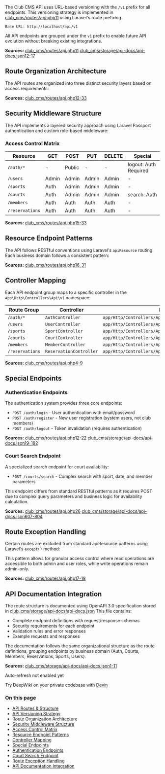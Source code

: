 
The Club CMS API uses URL-based versioning with the `/v1` prefix for all endpoints. This versioning strategy is implemented in [club\_cms/routes/api.php11]() using Laravel's route prefixing.

```
Base URL: http://localhost/api/v1

```

All API endpoints are grouped under the `v1` prefix to enable future API evolution without breaking existing integrations.

**Sources:** [club\_cms/routes/api.php11]() [club\_cms/storage/api-docs/api-docs.json12-17]()

## Route Organization Architecture

The API routes are organized into three distinct security layers based on access requirements:

**Sources:** [club\_cms/routes/api.php12-33]()

## Security Middleware Structure

The API implements a layered security approach using Laravel Passport authentication and custom role-based middleware:

### Access Control Matrix

| Resource | GET | POST | PUT | DELETE | Special |
| --- | --- | --- | --- | --- | --- |
| `/auth/*` | - | Public | - | - | logout: Auth Required |
| `/users` | Admin | Admin | Admin | Admin | - |
| `/sports` | Auth | Admin | Admin | Admin | - |
| `/courts` | Auth | Admin | Admin | Admin | search: Auth |
| `/members` | Auth | Auth | Auth | Auth | - |
| `/reservations` | Auth | Auth | Auth | Auth | - |

**Sources:** [club\_cms/routes/api.php15-33]()

## Resource Endpoint Patterns

The API follows RESTful conventions using Laravel's `apiResource` routing. Each business domain follows a consistent pattern:

**Sources:** [club\_cms/routes/api.php16-31]()

## Controller Mapping

Each API endpoint group maps to a specific controller in the `App\Http\Controllers\Api\v1` namespace:

| Route Group | Controller | File Path |
| --- | --- | --- |
| `/auth/*` | `AuthController` | `app/Http/Controllers/Api/v1/AuthController.php` |
| `/users` | `UserController` | `app/Http/Controllers/Api/v1/UserController.php` |
| `/sports` | `SportController` | `app/Http/Controllers/Api/v1/SportController.php` |
| `/courts` | `CourtController` | `app/Http/Controllers/Api/v1/CourtController.php` |
| `/members` | `MemberController` | `app/Http/Controllers/Api/v1/MemberController.php` |
| `/reservations` | `ReservationController` | `app/Http/Controllers/Api/v1/ReservationController.php` |

**Sources:** [club\_cms/routes/api.php4-9]()

## Special Endpoints

### Authentication Endpoints

The authentication system provides three core endpoints:

* `POST /auth/login` - User authentication with email/password
* `POST /auth/register` - New user registration (system users, not club members)
* `POST /auth/logout` - Token invalidation (requires authentication)

**Sources:** [club\_cms/routes/api.php12-22]() [club\_cms/storage/api-docs/api-docs.json19-182]()

### Court Search Endpoint

A specialized search endpoint for court availability:

* `POST /courts/search` - Complex search with sport, date, and member parameters

This endpoint differs from standard RESTful patterns as it requires POST due to complex query parameters and business logic for availability calculation.

**Sources:** [club\_cms/routes/api.php26]() [club\_cms/storage/api-docs/api-docs.json607-804]()

## Route Exception Handling

Certain routes are excluded from standard apiResource patterns using Laravel's `except()` method:

This pattern allows for granular access control where read operations are accessible to both admin and user roles, while write operations remain admin-only.

**Sources:** [club\_cms/routes/api.php17-18]()

## API Documentation Integration

The route structure is documented using OpenAPI 3.0 specification stored in [club\_cms/storage/api-docs/api-docs.json]() This file contains:

* Complete endpoint definitions with request/response schemas
* Security requirements for each endpoint
* Validation rules and error responses
* Example requests and responses

The documentation follows the same organizational structure as the route definitions, grouping endpoints by business domain (Auth, Courts, Members, Reservations, Sports, Users).

**Sources:** [club\_cms/storage/api-docs/api-docs.json1-11]()

Auto-refresh not enabled yet

Try DeepWiki on your private codebase with [Devin]()

### On this page

* [API Routes & Structure]()
* [API Versioning Strategy]()
* [Route Organization Architecture]()
* [Security Middleware Structure]()
* [Access Control Matrix]()
* [Resource Endpoint Patterns]()
* [Controller Mapping]()
* [Special Endpoints]()
* [Authentication Endpoints]()
* [Court Search Endpoint]()
* [Route Exception Handling]()
* [API Documentation Integration]()